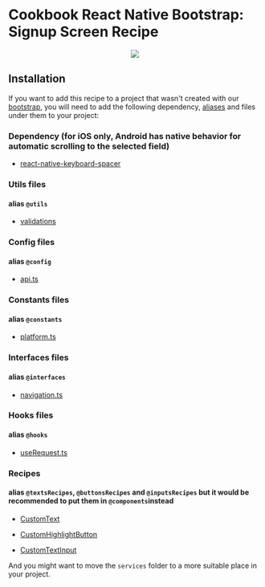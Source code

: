 # Cookbook React Native Bootstrap: Signup Screen Recipe

<p align="center">
  <img src="https://raw.githubusercontent.com/Wolox/frontend-cookbook/master/cookbook-react-native/recipes/screens/signup/recipe.gif">
</p>

## Installation

If you want to add this recipe to a project that wasn't created with our [bootstrap](https://github.com/Wolox/wolmo-bootstrap-react-native), you will need to add the following dependency, [aliases](https://github.com/tleunen/babel-plugin-module-resolver#readme) and files under them to your project:

### Dependency (for iOS only, Android has native behavior for automatic scrolling to the selected field)

* [react-native-keyboard-spacer](https://github.com/Andr3wHur5t/react-native-keyboard-spacer)

### Utils files
#### alias `@utils`

* [validations](https://github.com/Wolox/wolmo-bootstrap-react-native/tree/master/generators/app/templates/src/utils/validations)

### Config files
#### alias `@config`

* [api.ts](https://github.com/Wolox/wolmo-bootstrap-react-native/blob/master/generators/app/templates/src/config/api.ts)

### Constants files
#### alias `@constants`

* [platform.ts](https://github.com/Wolox/wolmo-bootstrap-react-native/blob/master/generators/app/templates/src/constants/platform.ts)

### Interfaces files
#### alias `@interfaces`

* [navigation.ts](https://github.com/Wolox/wolmo-bootstrap-react-native/blob/master/generators/app/templates/src/interfaces/navigation.ts)

### Hooks files
#### alias `@hooks`

* [useRequest.ts](https://github.com/Wolox/wolmo-bootstrap-react-native/blob/master/generators/app/templates/src/app/hooks/useRequest.ts)

### Recipes
#### alias `@textsRecipes`, `@buttonsRecipes` and `@inputsRecipes` but it would be recommended to put them in `@components`instead

* [CustomText](https://github.com/Wolox/frontend-cookbook/master/cookbook-react-native/recipes/texts/custom-text#readme)

* [CustomHighlightButton](https://github.com/Wolox/frontend-cookbook/master/cookbook-react-native/recipes/buttons/custom-highlight-button#readme)

* [CustomTextInput](https://github.com/Wolox/frontend-cookbook/master/cookbook-react-native/recipes/inputs/custom-text-input#readme)

And you might want to move the `services` folder to a more suitable place in your project.
